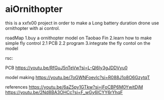 # aiOrnithopter
this is a xxfx00 project in order to make a Long battery duration drone use ornithopter with ai control.

roadMap
1.buy a ornithopter model on Taobao                  Fin
2.learn how to make simple fly control
    2.1 PCB
    2.2 program
3.integrate the fly contol on the model

rsc:

PCB
https://youtu.be/RfGuJ5nTeVw?si=L-Ql6ly3gJDDVyu0

model making
https://youtu.be/7oGWNFoevlc?si=R088J1o8O6GzytqT

references
https://youtu.be/6aZ5py1GTkw?si=jFoCBP6M0YwitDjM
https://youtu.be/2Nd8BA3OHCc?si=F_wGy6ICYY6rYhqF
